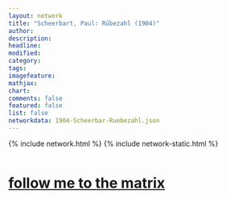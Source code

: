 ```yaml
---
layout: network
title: "Scheerbart, Paul: Rübezahl (1904)"
author:
description:
headline:
modified:
category:
tags: 
imagefeature: 
mathjax: 
chart: 
comments: false
featured: false
list: false
networkdata: 1904-Scheerbar-Ruebezahl.json
---
```

{% include network.html %}
{% include network-static.html %}
<div class="row">
  <div class="small-5 small-centered columns"><a href="/matrix231"><h1>follow me to the matrix</h1></a>
</div>
</div>
